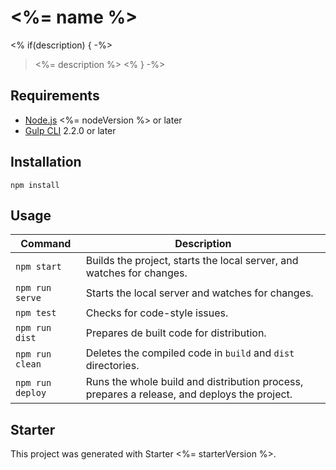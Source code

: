 # <%= name %>
<% if(description) { -%>

> <%= description %>
<% } -%>

## Requirements

- [Node.js](https://nodejs.org/en/) <%= nodeVersion %> or later
- [Gulp CLI](https://gulpjs.com) 2.2.0 or later

## Installation

``` shell
npm install
```

## Usage

Command | Description
---|---
`npm start` | Builds the project, starts the local server, and watches for changes.
`npm run serve` | Starts the local server and watches for changes.
`npm test` | Checks for code-style issues.
`npm run dist` | Prepares de built code for distribution.
`npm run clean` | Deletes the compiled code in `build` and `dist` directories.
`npm run deploy` | Runs the whole build and distribution process, prepares a release, and deploys the project.

## Starter

This project was generated with Starter <%= starterVersion %>.
